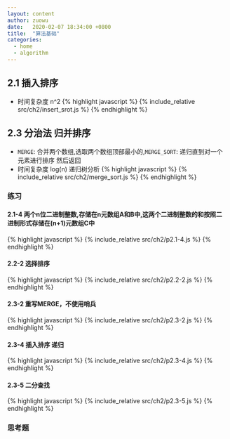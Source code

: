 ```yaml
---
layout: content
author: zuowu
date:   2020-02-07 18:34:00 +0800
title:  "算法基础"
categories: 
  - home
  - algorithm 
---
```


## 2.1 插入排序
  * 时间复杂度 n^2
{% highlight javascript %}
  {% include_relative src/ch2/insert_srot.js %}
{% endhighlight %}


## 2.3 分治法 归并排序
 * `MERGE`: 合并两个数组,选取两个数组顶部最小的,`MERGE_SORT`: 递归直到对一个元素进行排序 然后返回
 * 时间复杂度 log(n) 递归树分析
{% highlight javascript %}
  {% include_relative src/ch2/merge_sort.js %}
{% endhighlight %}


### 练习
#### 2.1-4 两个n位二进制整数,存储在n元数组A和B中,这两个二进制整数的和按照二进制形式存储在(n+1)元数组C中

{% highlight javascript %}
  {% include_relative src/ch2/p2.1-4.js %}
{% endhighlight %}

#### 2.2-2 选择排序

{% highlight javascript %}
  {% include_relative src/ch2/p2.2-2.js %}
{% endhighlight %}

#### 2.3-2 重写MERGE，不使用哨兵

{% highlight javascript %}
  {% include_relative src/ch2/p2.3-2.js %}
{% endhighlight %}

#### 2.3-4 插入排序 递归

{% highlight javascript %}
  {% include_relative src/ch2/p2.3-4.js %}
{% endhighlight %}

#### 2.3-5 二分查找

{% highlight javascript %}
  {% include_relative src/ch2/p2.3-5.js %}
{% endhighlight %}

### 思考题